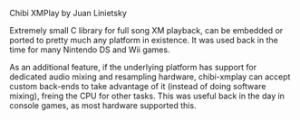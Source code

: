 Chibi XMPlay by Juan Linietsky

Extremely small C library for full song XM playback, can be embedded or ported
to pretty much any platform in existence. It was used back in the time for
many Nintendo DS and Wii games.

As an additional feature, if the underlying platform has support for dedicated audio mixing and resampling hardware, chibi-xmplay can accept custom back-ends to take advantage of it (instead of doing software mixing), freing the CPU for other tasks. This was useful back in the day in console games, as most hardware supported this.

